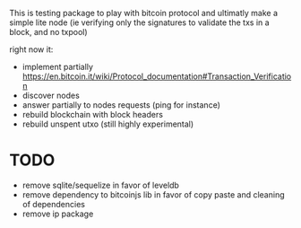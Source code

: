 This is testing package to play with bitcoin protocol and ultimatly make a simple lite node (ie verifying only the signatures to validate the txs in a block, and no txpool)

right now it:
- implement partially https://en.bitcoin.it/wiki/Protocol_documentation#Transaction_Verification
- discover nodes
- answer partially to nodes requests (ping for instance)
- rebuild blockchain with block headers
- rebuild unspent utxo (still highly experimental)


# TODO
- remove sqlite/sequelize in favor of leveldb
- remove dependency to bitcoinjs lib in favor of copy paste and cleaning of dependencies
- remove ip package

